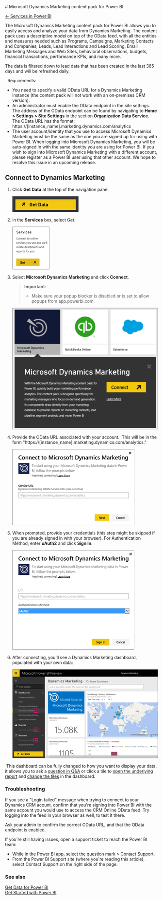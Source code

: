 <properties pageTitle="Microsoft Dynamics Marketing content pack for Power BI" description="Microsoft Dynamics Marketing content pack for Power BI" services="powerbi" documentationCenter="" authors="v-anpasi" manager="mblythe" editor=""/>
<tags ms.service="powerbi" ms.devlang="NA" ms.topic="article" ms.tgt_pltfrm="NA" ms.workload="powerbi" ms.date="06/25/2015" ms.author="v-anpasi"/>
# Microsoft Dynamics Marketing content pack for Power BI


[← Services in Power BI](https://support.powerbi.com/knowledgebase/topics/88770-services-in-power-bi)

The Microsoft Dynamics Marketing content pack for Power BI allows you to easily access and analyze your data from Dynamics Marketing. The content pack uses a descriptive model on top of the OData feed, with all the entities and measures needed such as Programs, Campaigns, Marketing Contacts and Companies, Leads, Lead Interactions and Lead Scoring, Email Marketing Messages and Web Sites, behavioral observations, budgets, financial transactions, performance KPIs, and many more. 

The data is filtered down to lead data that has been created in the last 365 days and will be refreshed daily.

 
Requirements:

-   You need to specify a valid OData URL for a Dynamics Marketing instance (the content pack will not work with an on-premises CRM version).
-   An administrator must enable the OData endpoint in the site settings. The address of the OData endpoint can be found by navigating to **Home \> Settings \> Site Settings** in the section **Organization Data Service**.  The OData URL has the format:  https://[instance\_name].marketing.dynamics.com/analytics
-   The user account/identity that you use to access Microsoft Dynamics Marketing must be the same as the one you are signed up for using with Power BI. When logging into Microsoft Dynamics Marketing, you will be auto-signed in with the same identity you are using for Power BI. If you wish to sign into Microsoft Dynamics Marketing with a different account, please register as a Power BI user using that other account. We hope to resolve this issue in an upcoming release. 

## Connect to Dynamics Marketing

1.  Click **Get Data** at the top of the navigation pane.

    ![](media/powerbi-content-pack-microsoft-dynamics-marketing/PBI_GetData.png)

2. In the **Services** box, select Get. 

    ![](media/powerbi-content-pack-microsoft-dynamics-marketing/PBI_GetServices.png)

3.  Select **Microsoft Dynamics Marketing** and click **Connect**.
    > **Important**: 
    >-   Make sure your popup blocker is disabled or is set to allow popups from app.powerbi.com.

    ![](media/powerbi-content-pack-microsoft-dynamics-marketing/PBI_DynamicsMktgConnect.png)
    
4.  Provide the OData URL associated with your account.  This will be in the form "https://[instance\_name].marketing.dynamics.com/analytics." 

    ![](media/powerbi-content-pack-microsoft-dynamics-marketing/PBI_DynMktgServiceURL.png)

5.  When prompted, provide your credentials (this step might be skipped if you are already signed in with your browser). For Authentication Method, enter **oAuth2** and click **Sign In**:
    
    ![](media/powerbi-content-pack-microsoft-dynamics-marketing/PBI_DynamMktgoAuth2.png)
6.  After connecting, you'll see a Dynamics Marketing dashboard, populated with your own data:

    ![](media/powerbi-content-pack-microsoft-dynamics-marketing/PBI_DynamMktgNewDash.png)

﻿
This dashboard can be fully changed to how you want to display your data. it allows you to ask a [question in ](http://support.powerbi.com/knowledgebase/articles/474566-q-a-in-power-bi)[Q&A](http://support.powerbi.com/knowledgebase/articles/474566-q-a-in-power-bi) or click a tile to [open the underlying report](http://support.powerbi.com/knowledgebase/articles/425669-when-you-click-a-tile-in-a-dashboard) and [c](http://support.powerbi.com/knowledgebase/articles/424878-edit-a-tile-resize-move-rename-delete)[](http://support.powerbi.com/knowledgebase/articles/424878-edit-a-tile-resize-move-rename-delete)[hange the tiles](http://support.powerbi.com/knowledgebase/articles/424878-edit-a-tile-resize-move-rename-delete) in the dashboard.


### Troubleshooting

If you see a "Login failed" message when trying to connect to your Dynamics CRM acount, confirm that you're signing into Power BI with the same account you would use to access the CRM Online OData feed. Try logging into the feed in your browser as well, to test it there.

Ask your admin to confirm the correct OData URL, and that the OData endpoint is enabled.

If you're still having issues, open a support ticket to reach the Power BI team:

-   While in the Power BI app, select the question mark \> Contact Support.
-   From the Power BI Support site (where you're reading this article), select Contact Support on the right side of the page.

### See also

[Get Data for Power BI](http://support.powerbi.com/knowledgebase/articles/434354-get-data)  
[Get Started with Power BI](http://support.powerbi.com/knowledgebase/articles/430814-get-started-with-power-bi)
